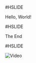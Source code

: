 #HSLIDE

Hello, World!

#HSLIDE

The End

#HSLIDE

![Video](https://www.youtube.com/watch?v=OR4JaAmA9rk)